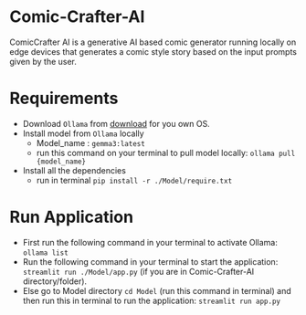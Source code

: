 # Comic-Crafter-AI
ComicCrafter AI is a generative AI based comic generator running locally on edge devices that generates a comic style story based on the input prompts given by the user.

# Requirements
- Download `Ollama` from [download](https://ollama.com/) for you own OS.
- Install model from `Ollama` locally
  - Model_name : `gemma3:latest`
  - run this command on your terminal to pull model locally: `ollama pull {model_name}`
- Install all the dependencies
  - run in terminal `pip install -r ./Model/require.txt`

# Run Application
- First run the following command in your terminal to activate Ollama: `ollama list`
- Run the following command in your terminal to start the application: `streamlit run ./Model/app.py` (if you are in Comic-Crafter-AI directory/folder).
- Else go to Model directory `cd Model` (run this command in terminal) and then run this in terminal to run the application: `streamlit run app.py`
